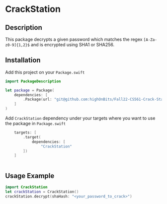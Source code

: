 # CrackStation

## Description
This package decrypts a given password which matches the regex `[A-Za-z0-9]{1,2}$` and is encrypted using SHA1 or SHA256. 

## Installation

Add this project on your `Package.swift`

```swift
import PackageDescription

let package = Package(
    dependencies: [
        .Package(url: "git@github.com:highOnBits/Fall22-CS561-Crack-Station.git", majorVersion: from: "2.4.0")
    ]
)
```

Add `CrackStation` dependency under your targets where you want to use the package in `Package.swift`

```swift
    targets: [
        .target(
            dependencies: [
                "CrackStation"
        ])
    ]
        
```

## Usage Example

```swift
import CrackStation
let crackStation = CrackStation()
crackStation.decrypt(shaHash: "<your_password_to_crack>")
```
